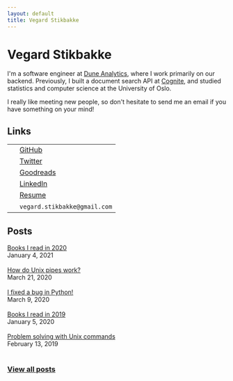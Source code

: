 ```yaml
---
layout: default
title: Vegard Stikbakke
---
```


# Vegard Stikbakke

I'm a software engineer at [Dune Analytics](https://duneanalytics.com/), where I work primarily on our backend.
Previously, I built a document search API at [Cognite](https://cognite.com), and studied statistics and computer science at the University of Oslo.

I really like meeting new people, so don't hesitate to send me an email if you have something on your mind!

## Links


<table>
  <tr>
    <td><i class="fab fa-github" aria-hidden="true"></i></td>
    <td>&nbsp;<a href="https://github.com/vegarsti">GitHub</a></td> 
  </tr>
  <tr>
    <td><i class="fab fa-twitter" aria-hidden="true"></i></td>
    <td>&nbsp;<a href="https://twitter.com/vegardstikbakke">Twitter</a></td> 
  </tr>
  <tr>
    <td><i class="fab fa-goodreads" aria-hidden="true"></i></td>
    <td>&nbsp;<a href="https://www.goodreads.com/user/show/3400170-vegard-stikbakke">Goodreads</a></td> 
  </tr>
  <tr>
    <td><i class="fab fa-linkedin" aria-hidden="true"></i></td>
    <td>&nbsp;<a href="https://linkedin.com/in/vegardstikbakke">LinkedIn</a></td> 
  </tr>
  <tr>
    <td><i class="fas fa-file-alt" aria-hidden="true"></i></td>
    <td>&nbsp;<a href="assets/pdf/Resume.pdf">Resume</a></td> 
  </tr>
  <tr>
    <td><i class="fas fa-envelope" aria-hidden="true"></i></td>
    <td>&nbsp;<code>vegard.stikbakke@gmail.com</code></td> 
  </tr>
</table>


## Posts
<div>
<div>
<a href="https://www.vegardstikbakke.com/books-2020/">Books I read in 2020</a>
<br />January 4, 2021
</div>
<br />
<div>
<a href="https://www.vegardstikbakke.com/how-do-pipes-work-sigpipe/">How do Unix pipes work?</a>
<br />March 21, 2020
</div>
<br />
<div>
<a href="https://www.vegardstikbakke.com/python-contribution/">I fixed a bug in Python!</a>
<br />March 9, 2020
</div>
<br />
<div>
<a href="https://www.vegardstikbakke.com/books-2019/">Books I read in 2019</a>
<br />January 5, 2020
</div>
<br />
<div>
<a href="https://www.vegardstikbakke.com/unix/">Problem solving with Unix commands</a>
<br />February 13, 2019
</div>
<br />
<h3><a href="blog/">View all posts</a></h3>
</div>
